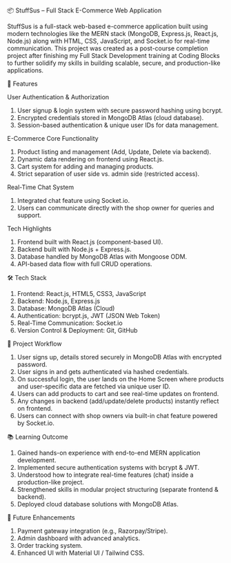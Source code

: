 📦 StuffSus – Full Stack E-Commerce Web Application

StuffSus is a full-stack web-based e-commerce application built using modern technologies like the MERN stack (MongoDB, Express.js, React.js, Node.js) along with HTML, CSS, JavaScript, and Socket.io for real-time communication.
This project was created as a post-course completion project after finishing my Full Stack Development training at Coding Blocks to further solidify my skills in building scalable, secure, and production-like applications.

🚀 Features

User Authentication & Authorization

1. User signup & login system with secure password hashing using bcrypt.
2. Encrypted credentials stored in MongoDB Atlas (cloud database).
3. Session-based authentication & unique user IDs for data management.

E-Commerce Core Functionality

1. Product listing and management (Add, Update, Delete via backend).
2. Dynamic data rendering on frontend using React.js.
3. Cart system for adding and managing products.
4. Strict separation of user side vs. admin side (restricted access).

Real-Time Chat System

1. Integrated chat feature using Socket.io.
2. Users can communicate directly with the shop owner for queries and support.

Tech Highlights

1. Frontend built with React.js (component-based UI).
2. Backend built with Node.js + Express.js.
3. Database handled by MongoDB Atlas with Mongoose ODM.
4. API-based data flow with full CRUD operations.

🛠️ Tech Stack

1. Frontend: React.js, HTML5, CSS3, JavaScript
2. Backend: Node.js, Express.js
3. Database: MongoDB Atlas (Cloud)
4. Authentication: bcrypt.js, JWT (JSON Web Token)
5. Real-Time Communication: Socket.io
6. Version Control & Deployment: Git, GitHub

📂 Project Workflow

1. User signs up, details stored securely in MongoDB Atlas with encrypted password.
2. User signs in and gets authenticated via hashed credentials.
3. On successful login, the user lands on the Home Screen where products and user-specific data are fetched via unique user ID.
4. Users can add products to cart and see real-time updates on frontend.
5. Any changes in backend (add/update/delete products) instantly reflect on frontend.
6. Users can connect with shop owners via built-in chat feature powered by Socket.io.

📚 Learning Outcome

1. Gained hands-on experience with end-to-end MERN application development.
2. Implemented secure authentication systems with bcrypt & JWT.
3. Understood how to integrate real-time features (chat) inside a production-like project.
4. Strengthened skills in modular project structuring (separate frontend & backend).
5. Deployed cloud database solutions with MongoDB Atlas.

📌 Future Enhancements

1. Payment gateway integration (e.g., Razorpay/Stripe).
2. Admin dashboard with advanced analytics.
3. Order tracking system.
4. Enhanced UI with Material UI / Tailwind CSS.

